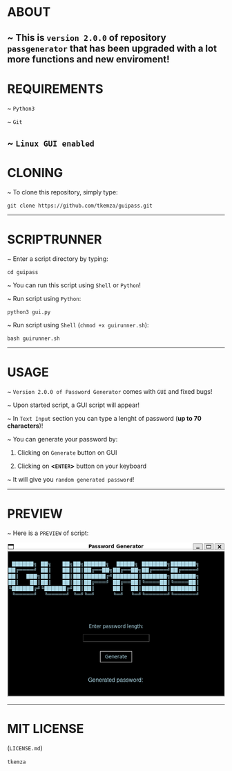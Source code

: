 # ABOUT

~ This is `version 2.0.0` of repository `passgenerator` that has been upgraded with a lot more functions and new enviroment!
------
# REQUIREMENTS

~ `Python3`

~ `Git`

~ `Linux GUI enabled`
------
# CLONING

~ To clone this repository, simply type:

    git clone https://github.com/tkemza/guipass.git
------
# SCRIPTRUNNER

~ Enter a script directory by typing:

    cd guipass

~ You can run this script using `Shell` or `Python`!

~ Run script using `Python`:

    python3 gui.py

~ Run script using `Shell` (`chmod +x guirunner.sh`):

    bash guirunner.sh

------
# USAGE 

~ `Version 2.0.0 of Password Generator` comes with `GUI` and fixed bugs!

~ Upon started script, a GUI script will appear!

~ In `Text Input` section you can type a lenght of password (**up to 70 characters**)!

~ You can generate your password by:

1. Clicking on `Generate` button on GUI

2. Clicking on **<`ENTER`>** button on your keyboard

~ It will give you `random generated password`!

------
# PREVIEW

~ Here is a `PREVIEW` of script:

![gui](gui.png)

------
# MIT LICENSE

(`LICENSE.md`)

`tkemza`
